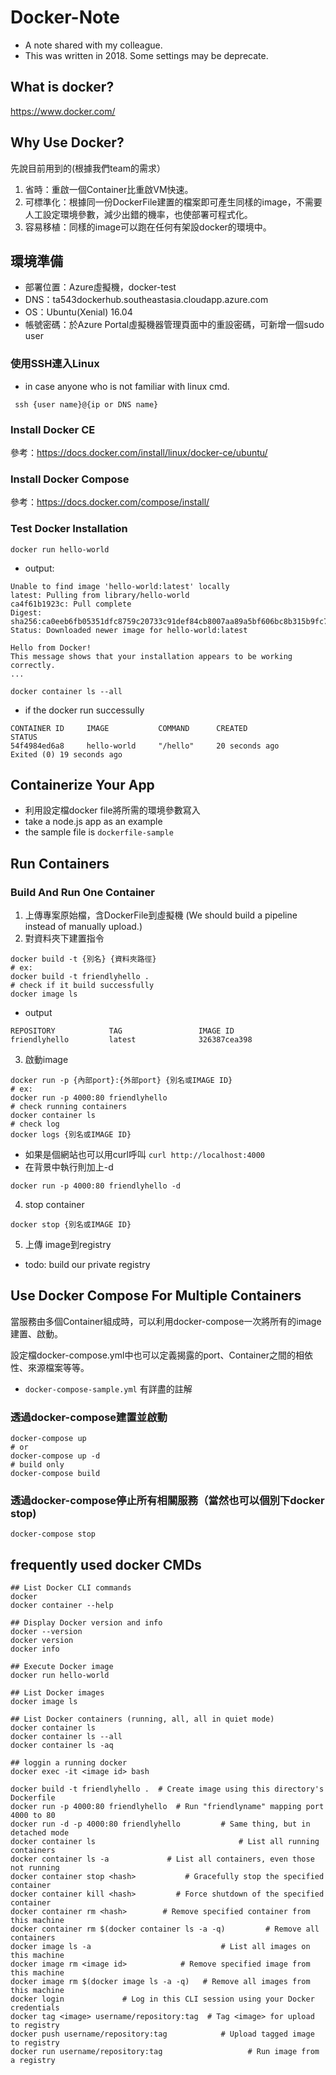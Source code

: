 # Docker-Note
- A note shared with my colleague.
- This was written in 2018. Some settings may be deprecate.

## What is docker?
https://www.docker.com/

## Why Use Docker?
先說目前用到的(根據我們team的需求）

1. 省時：重啟一個Container比重啟VM快速。
2. 可標準化：根據同一份DockerFile建置的檔案即可產生同樣的image，不需要人工設定環境參數，減少出錯的機率，也使部署可程式化。
3. 容易移植：同樣的image可以跑在任何有架設docker的環境中。

## 環境準備
- 部署位置：Azure虛擬機，docker-test
- DNS：ta543dockerhub.southeastasia.cloudapp.azure.com
- OS：Ubuntu(Xenial) 16.04
- 帳號密碼：於Azure Portal虛擬機器管理頁面中的重設密碼，可新增一個sudo user

### 使用SSH連入Linux
- in case anyone who is not familiar with linux cmd.

``` ssh {user name}@{ip or DNS name}```

### Install Docker CE
參考：https://docs.docker.com/install/linux/docker-ce/ubuntu/

### Install Docker Compose
參考：https://docs.docker.com/compose/install/

### Test Docker Installation
```
docker run hello-world
```

- output: 

```
Unable to find image 'hello-world:latest' locally
latest: Pulling from library/hello-world
ca4f61b1923c: Pull complete
Digest: sha256:ca0eeb6fb05351dfc8759c20733c91def84cb8007aa89a5bf606bc8b315b9fc7
Status: Downloaded newer image for hello-world:latest

Hello from Docker!
This message shows that your installation appears to be working correctly.
...
```

```
docker container ls --all
```

- if the docker run successully
```
CONTAINER ID     IMAGE           COMMAND      CREATED            STATUS
54f4984ed6a8     hello-world     "/hello"     20 seconds ago     Exited (0) 19 seconds ago
```

## Containerize Your App
- 利用設定檔docker file將所需的環境參數寫入
- take a node.js app as an example
- the sample file is `dockerfile-sample`

## Run Containers
### Build And Run One Container
1. 上傳專案原始檔，含DockerFile到虛擬機 (We should build a pipeline instead of manually upload.)
2. 對資料夾下建置指令
```
docker build -t {別名} {資料夾路徑}
# ex:
docker build -t friendlyhello .
# check if it build successfully
docker image ls
```
- output
```
REPOSITORY            TAG                 IMAGE ID
friendlyhello         latest              326387cea398
```

3. 啟動image
```
docker run -p {內部port}:{外部port} {別名或IMAGE ID}
# ex:
docker run -p 4000:80 friendlyhello
# check running containers
docker container ls
# check log
docker logs {別名或IMAGE ID}
```
- 如果是個網站也可以用curl呼叫
``` curl http://localhost:4000 ```
- 在背景中執行則加上-d
```
docker run -p 4000:80 friendlyhello -d
```

4. stop container
``` 
docker stop {別名或IMAGE ID}
```

5. 上傳 image到registry
- todo: build our private registry

## Use Docker Compose For Multiple Containers
當服務由多個Container組成時，可以利用docker-compose一次將所有的image建置、啟動。

設定檔docker-compose.yml中也可以定義揭露的port、Container之間的相依性、來源檔案等等。
- `docker-compose-sample.yml` 有詳盡的註解

### 透過docker-compose建置並啟動
```
docker-compose up
# or
docker-compose up -d 
# build only
docker-compose build  
```

### 透過docker-compose停止所有相關服務（當然也可以個別下docker stop)
```
docker-compose stop
```

## frequently used docker CMDs

```
## List Docker CLI commands
docker
docker container --help

## Display Docker version and info
docker --version
docker version
docker info

## Execute Docker image
docker run hello-world

## List Docker images
docker image ls

## List Docker containers (running, all, all in quiet mode)
docker container ls
docker container ls --all
docker container ls -aq

## loggin a running docker
docker exec -it <image id> bash

docker build -t friendlyhello .  # Create image using this directory's Dockerfile
docker run -p 4000:80 friendlyhello  # Run "friendlyname" mapping port 4000 to 80
docker run -d -p 4000:80 friendlyhello         # Same thing, but in detached mode
docker container ls                                # List all running containers
docker container ls -a             # List all containers, even those not running
docker container stop <hash>           # Gracefully stop the specified container
docker container kill <hash>         # Force shutdown of the specified container
docker container rm <hash>        # Remove specified container from this machine
docker container rm $(docker container ls -a -q)         # Remove all containers
docker image ls -a                             # List all images on this machine
docker image rm <image id>            # Remove specified image from this machine
docker image rm $(docker image ls -a -q)   # Remove all images from this machine
docker login             # Log in this CLI session using your Docker credentials
docker tag <image> username/repository:tag  # Tag <image> for upload to registry
docker push username/repository:tag            # Upload tagged image to registry
docker run username/repository:tag                   # Run image from a registry

```
